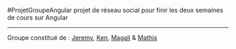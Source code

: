 #ProjetGroupeAngular
projet de réseau social pour finir les deux semaines de cours sur Angular

---

Groupe constitué de : [Jeremy](https://github.com/Maganor22), [Ken](https://github.com/GitpushKen), [Magali](https://github.com/MagaliAdrar) & [Mathis](https://github.com/onsibuno)